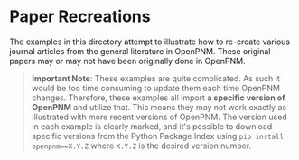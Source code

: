 # Paper Recreations

The examples in this directory attempt to illustrate how to re-create various journal articles from the general literature in OpenPNM. These original papers may or may not have been originally done in OpenPNM.  

> **Important Note**: These examples are quite complicated.  As such it would be too time consuming to update them each time OpenPNM changes.  Therefore, these examples all import **a specific version of OpenPNM** and utilize that.  This means they may not work exactly as illustrated with more recent versions of OpenPNM.  The version used in each example is clearly marked, and it's possible to download specific versions from the Python Package Index using ``pip install openpnm==X.Y.Z`` where ``X.Y.Z`` is the desired version number.
